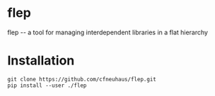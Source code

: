 # flep
flep -- a tool for managing interdependent libraries in a flat hierarchy

# Installation

```
git clone https://github.com/cfneuhaus/flep.git
pip install --user ./flep
```
